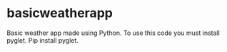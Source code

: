 # basicweatherapp
Basic weather app made using Python.
To use this code you must install pyglet.
Pip install pyglet.
